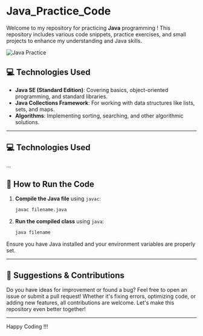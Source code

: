 # Java\_Practice\_Code
Welcome to my repository for practicing **Java** programming ! This repository includes various code snippets, practice exercises, and small projects to enhance my understanding and Java skills.

![Java Practice](https://upload.wikimedia.org/wikipedia/en/3/30/Java_programming_language_logo.svg)

## 💻 **Technologies Used**

- **Java SE (Standard Edition)**: Covering basics, object-oriented programming, and standard libraries.
- **Java Collections Framework**: For working with data structures like lists, sets, and maps.
- **Algorithms**: Implementing sorting, searching, and other algorithmic solutions.
  
---

## 💻 **Technologies Used**
...


## 🚀 **How to Run the Code**

1. **Compile the Java file** using `javac`:

   ```bash
   javac filename.java
   ```

2. **Run the compiled class** using `java`:

   ```bash
   java filename
   ```

Ensure you have Java installed and your environment variables are properly set.

---

## 📢 **Suggestions & Contributions**

Do you have ideas for improvement or found a bug? Feel free to open an issue or submit a pull request! Whether it's fixing errors, optimizing code, or adding new features, all contributions are welcome. Let's make this repository even better together!

---

Happy Coding !!!
